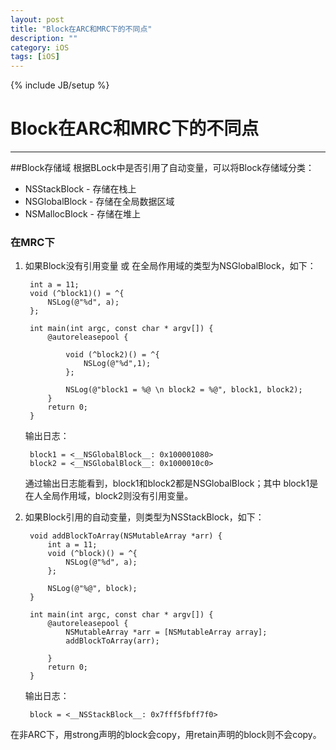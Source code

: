 ```yaml
---
layout: post
title: "Block在ARC和MRC下的不同点"
description: ""
category: iOS
tags: [iOS]
---
```

{% include JB/setup %}
# Block在ARC和MRC下的不同点  
---

##Block存储域
根据BLock中是否引用了自动变量，可以将Block存储域分类：

 * NSStackBlock - 存储在栈上
 * NSGlobalBlock - 存储在全局数据区域
 * NSMallocBlock - 存储在堆上
 
### 在MRC下
1. 如果Block没有引用变量 或 在全局作用域的类型为NSGlobalBlock，如下：

		int a = 11;
		void (^block1)() = ^{
		    NSLog(@"%d", a);
		};
		
		int main(int argc, const char * argv[]) {
		    @autoreleasepool {
		        
		        void (^block2)() = ^{
		            NSLog(@"%d",1);
		        };
		        
		        NSLog(@"block1 = %@ \n block2 = %@", block1, block2);
		    }
		    return 0;
		}


	输出日志：

		block1 = <__NSGlobalBlock__: 0x100001080> 
	 	block2 = <__NSGlobalBlock__: 0x1000010c0>
 	
	通过输出日志能看到，block1和block2都是NSGlobalBlock；其中	block1是在人全局作用域，block2则没有引用变量。
	

2. 如果Block引用的自动变量，则类型为NSStackBlock，如下：

		void addBlockToArray(NSMutableArray *arr) {
		    int a = 11;
		    void (^block)() = ^{
		        NSLog(@"%d", a);
		    };
		
		    NSLog(@"%@", block);
		}
		
		int main(int argc, const char * argv[]) {
		    @autoreleasepool {
		        NSMutableArray *arr = [NSMutableArray array];
		        addBlockToArray(arr);
		        
		    }
		    return 0;
		}
		
	输出日志：
	
		block = <__NSStackBlock__: 0x7fff5fbff7f0>
		
		
		
在非ARC下，用strong声明的block会copy，用retain声明的block则不会copy。



